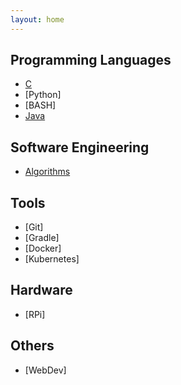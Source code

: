 ```yaml
---
layout: home
---
```


## Programming Languages
- [C](C/Aa_Index.md)
- [Python]
- [BASH]
- [Java](Java/AaIndex.md)

## Software Engineering
- [Algorithms](General/ALGORITHMS/alg_index.md)

## Tools
- [Git]
- [Gradle]
- [Docker]
- [Kubernetes]

## Hardware
- [RPi]

## Others
- [WebDev]
